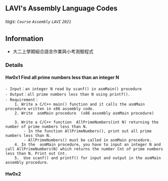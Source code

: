 ## LAVI's Assembly Language Codes
###### tags: `Course` `Assembly` `LAVI` `2021` 

## Information
- 大二上學期組合語言作業與小考測驗程式

### Details
#### Hw0x1 Find all prime numbers less than an integer N
	- Input：an integer N read by scanf() in asmMain() procedure
	- Output：all prime numbers less than N using printf().
	- Requirement：
    	1. Write a C/C++ main() function and it calls the asmMain procedure written in x86 assembly code.
    	2. Write  asmMain procedure  (x86 assembly asmMain procedure)

    	3. Write a C/C++ function  AllPrimeNumbers(int N) returning the number of prime numbers less than N.
        	- In the function AllPrimeNumbers(), print out all prime numbers less than N.
            - AllPrimeNumbers() must be called in asmMain procedure.       
        4. In the  asmMain procedure, you have to input an integer N and call AllPrimeNumbers(N) which returns the number Cnt of prime numbers less than N. Print out Cnt.
        5.  Use scanf() and printf() for input and output in the asmMain assembly procedure.

#### Hw0x2